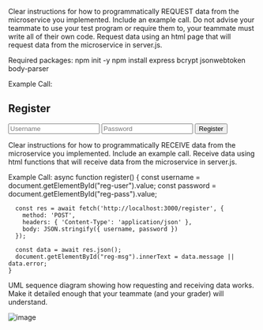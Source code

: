 Clear instructions for how to programmatically REQUEST data from the microservice you implemented. Include an example call. Do not advise your teammate to use your test program or require them to, your teammate must write all of their own code.
Request data using an html page that will request data from the microservice in server.js.

Required packages:
npm init -y
npm install express bcrypt jsonwebtoken body-parser

Example Call:    
    <h2>Register</h2>
    <input id="reg-user" placeholder="Username">
    <input id="reg-pass" type="password" placeholder="Password">
    <button onclick="register()">Register</button>
    <p id="reg-msg"></p>

Clear instructions for how to programmatically RECEIVE data from the microservice you implemented. Include an example call.
Receive data using html functions that will receive data from the microservice in server.js.

Example Call:
     async function register() {
      const username = document.getElementById("reg-user").value;
      const password = document.getElementById("reg-pass").value;

      const res = await fetch('http://localhost:3000/register', {
        method: 'POST',
        headers: { 'Content-Type': 'application/json' },
        body: JSON.stringify({ username, password })
      });

      const data = await res.json();
      document.getElementById("reg-msg").innerText = data.message || data.error;
    }

UML sequence diagram showing how requesting and receiving data works. Make it detailed enough that your teammate (and your grader) will understand.

![image](https://github.com/user-attachments/assets/7314a292-7dff-4893-a63a-f3a9213bc795)
